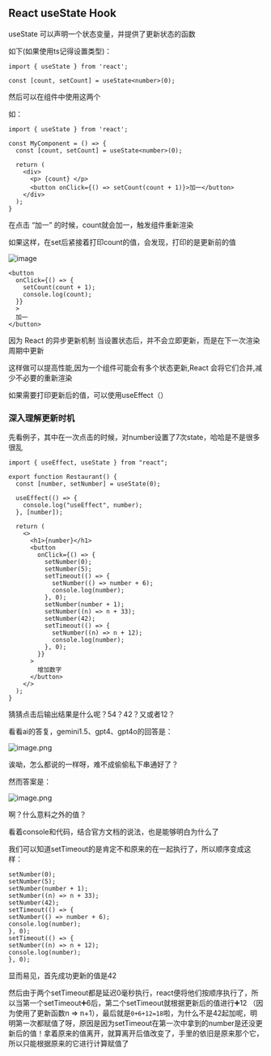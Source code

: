 ## React useState Hook

useState 可以声明一个状态变量，并提供了更新状态的函数

如下(如果使用ts记得设置类型)：

```tsx
import { useState } from 'react';

const [count, setCount] = useState<number>(0);
```

然后可以在组件中使用这两个

如：

```tsx
import { useState } from 'react';

const MyComponent = () => {
  const [count, setCount] = useState<number>(0);

  return (
    <div>
      <p> {count} </p>
      <button onClick={() => setCount(count + 1)}>加一</button>
    </div>
  );
}
```

在点击 “加一” 的时候，count就会加一，触发组件重新渲染

如果这样，在set后紧接着打印count的值，会发现，打印的是更新前的值

![image](https://github.com/fengzai6/StudyNote/assets/112751823/c8b7bef3-a9db-4d5c-828f-71f6c2c0f14a)

```tsx
<button
  onClick={() => {
    setCount(count + 1);
    console.log(count);
  }}
  >
  加一
</button>
```

因为 React 的异步更新机制 当设置状态后，并不会立即更新，而是在下一次渲染周期中更新 

这样做可以提高性能,因为一个组件可能会有多个状态更新,React 会将它们合并,减少不必要的重新渲染



如果需要打印更新后的值，可以使用useEffect（）



### 深入理解更新时机

先看例子，其中在一次点击的时候，对number设置了7次state，哈哈是不是很多很乱

```
import { useEffect, useState } from "react";

export function Restaurant() {
  const [number, setNumber] = useState(0);

  useEffect(() => {
    console.log("useEffect", number);
  }, [number]);

  return (
    <>
      <h1>{number}</h1>
      <button
        onClick={() => {
          setNumber(0);
          setNumber(5);
          setTimeout(() => {
            setNumber(() => number + 6);
            console.log(number);
          }, 0);
          setNumber(number + 1);
          setNumber((n) => n + 33);
          setNumber(42);
          setTimeout(() => {
            setNumber((n) => n + 12);
            console.log(number);
          }, 0);
        }}
      >
        增加数字
      </button>
    </>
  );
}

```

猜猜点击后输出结果是什么呢？54？42？又或者12？

看看ai的答复，gemini1.5、gpt4、gpt4o的回答是：

![image.png](http://p1.meituan.net/csc/9bf3110ca9d48042f293421fbc76d3de64185.png)

诶呦，怎么都说的一样呀，难不成偷偷私下串通好了？

然而答案是：

![image.png](http://p1.meituan.net/csc/a15176b98d34013d9daa1c2dae1e7c7310626.png)

啊？什么意料之外的值？

看着console和代码，结合官方文档的说法，也是能够明白为什么了

我们可以知道setTimeout的是肯定不和原来的在一起执行了，所以顺序变成这样：

```
setNumber(0);
setNumber(5);
setNumber(number + 1);
setNumber((n) => n + 33);
setNumber(42);
setTimeout(() => {
setNumber(() => number + 6);
console.log(number);
}, 0);
setTimeout(() => {
setNumber((n) => n + 12);
console.log(number);
}, 0);
```

显而易见，首先成功更新的值是42

然后由于两个setTimeout都是延迟0毫秒执行，react便将他们按顺序执行了，所以当第一个setTimeout➕6后，第二个setTimeout就根据更新后的值进行➕12 （因为使用了更新函数n => n+1），最后就是`0+6+12=18`啦，为什么不是42起加呢，明明第一次都赋值了呀，原因是因为setTimeout在第一次中拿到的number是还没更新后的值！拿着原来的值离开，就算离开后值改变了，手里的依旧是原来那个它，所以只能根据原来的它进行计算赋值了

